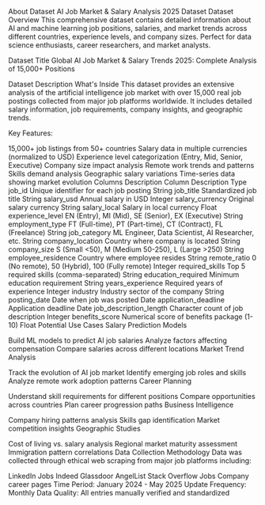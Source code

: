 About Dataset
AI Job Market & Salary Analysis 2025 Dataset
Dataset Overview
This comprehensive dataset contains detailed information about AI and machine learning job positions, salaries, and market trends across different countries, experience levels, and company sizes. Perfect for data science enthusiasts, career researchers, and market analysts.

Dataset Title
Global AI Job Market & Salary Trends 2025: Complete Analysis of 15,000+ Positions

Dataset Description
What's Inside
This dataset provides an extensive analysis of the artificial intelligence job market with over 15,000 real job postings collected from major job platforms worldwide. It includes detailed salary information, job requirements, company insights, and geographic trends.

Key Features:

15,000+ job listings from 50+ countries
Salary data in multiple currencies (normalized to USD)
Experience level categorization (Entry, Mid, Senior, Executive)
Company size impact analysis
Remote work trends and patterns
Skills demand analysis
Geographic salary variations
Time-series data showing market evolution
Columns Description
Column	Description	Type
job_id	Unique identifier for each job posting	String
job_title	Standardized job title	String
salary_usd	Annual salary in USD	Integer
salary_currency	Original salary currency	String
salary_local	Salary in local currency	Float
experience_level	EN (Entry), MI (Mid), SE (Senior), EX (Executive)	String
employment_type	FT (Full-time), PT (Part-time), CT (Contract), FL (Freelance)	String
job_category	ML Engineer, Data Scientist, AI Researcher, etc.	String
company_location	Country where company is located	String
company_size	S (Small <50), M (Medium 50-250), L (Large >250)	String
employee_residence	Country where employee resides	String
remote_ratio	0 (No remote), 50 (Hybrid), 100 (Fully remote)	Integer
required_skills	Top 5 required skills (comma-separated)	String
education_required	Minimum education requirement	String
years_experience	Required years of experience	Integer
industry	Industry sector of the company	String
posting_date	Date when job was posted	Date
application_deadline	Application deadline	Date
job_description_length	Character count of job description	Integer
benefits_score	Numerical score of benefits package (1-10)	Float
Potential Use Cases
Salary Prediction Models

Build ML models to predict AI job salaries
Analyze factors affecting compensation
Compare salaries across different locations
Market Trend Analysis

Track the evolution of AI job market
Identify emerging job roles and skills
Analyze remote work adoption patterns
Career Planning

Understand skill requirements for different positions
Compare opportunities across countries
Plan career progression paths
Business Intelligence

Company hiring patterns analysis
Skills gap identification
Market competition insights
Geographic Studies

Cost of living vs. salary analysis
Regional market maturity assessment
Immigration pattern correlations
Data Collection Methodology
Data was collected through ethical web scraping from major job platforms including:

LinkedIn Jobs
Indeed
Glassdoor
AngelList
Stack Overflow Jobs
Company career pages
Time Period: January 2024 - May 2025
Update Frequency: Monthly
Data Quality: All entries manually verified and standardized
